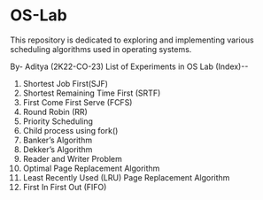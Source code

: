 # OS-Lab
This repository is dedicated to exploring and implementing various scheduling algorithms used in operating systems. 

By- Aditya (2K22-CO-23)
List of Experiments in OS Lab (Index)--

1. Shortest Job First(SJF)
2. Shortest Remaining Time First (SRTF)
3. First Come First Serve (FCFS)
4. Round Robin (RR)
5. Priority Scheduling
6. Child process using fork()
7. Banker’s Algorithm
8. Dekker’s Algorithm
9. Reader and Writer Problem
10. Optimal Page Replacement Algorithm
11. Least Recently Used (LRU) Page Replacement Algorithm
12. First In First Out (FIFO)
